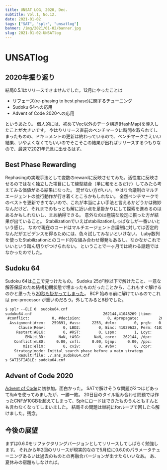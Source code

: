 ```yaml
---
title: UNSAT LOG, 2020, Dec.
subtitle: Vol.1, No.12.
date: 2021-01-02
tags: ["SAT", "splr", "unsatlog"]
banner: /img/2021/01-02/banner.jpg
slug: 2021-01-02-UNSATlog
---
```

# UNSATlog

## 2020年振り返り

結局0.5.1はリリースできませんでした。12月にやったことは

- リフェーズ(re-phasing to best phase)に関するチューニング
- Sudoku 64への応用
- Advent of Code 2020への応用

というあたり。
個人的には、初めてVec以外のデータ構造(HashMap)を導入したことが大きいです。
やはりリリース直前のベンチマークに時間を取られてしまったものの、ドキュメントの更新は終わっているので、ベンチマークさえいい結果、いやよくなくてもいいのでそこそこの結果が出ればリリースするつもりなので、最速で2021年元旦に出せるはず。

## Best Phase Rewarding

Rephasingの実現手法として変数のrewardに反映させてみた。活性度に反映させるのではなく独立した項目にして線型結合（単に和をとるだけ）してみたら考えてみる価値がある結果になった。
混ぜない方がいい。やはり合議制のマルチエージェントの並行動作が行き着くところかもしれない。
全然ベンチマークでのベストを更新できてないので、これが本当によい手法と言えるかどうかは微妙なんだけど、それまでのもっとも解に近い点を足掛かりにして探索を進めるのはあるかもしれないし、まあ納得できる。
意外なのは極端な設定に振った方が結果が出ていること。
Stabilizationでいえばstabilizationしっぱなしが一番いいという感じ。
なので現在のコードはマルチエージェント合議制に対しては否定的なんだがエビデンスを得るためには、色々試してみないといけない。
Luby数列を使ったStabilizationとのコード的な組み合わせ爆発もあるし、なかなかこれでいいという踏ん切りがつけられない。
ということで一ヶ月では終わる話題ではなかったのでした。

## Sudoku 64

Sudoku 64は[ここ](http://www.sudoku-download.net/sudoku_64x64.php)で見つけたもの。
Sudoku 25が1秒以下で解けたこと、一意な解答保証のため結構初期状態で埋まったものだったことから、これもすぐ解けるのかと思ったら[20秒も掛かってしまった](2020/sudoku64/)。
BCP 始める前に解けているのでこれは pre-processor が重いのだろう。外してみると8秒でした。

```txt
$ splr --ELI 0  sudoku64.cnf
sudoku64.cnf                                262144,41048269 |time:     8.31
 #conflict:          0, #decision:            0, #propagate:         262144 
  Assignment|#rem:   259891, #ass:     2253, #elm:        0, prg%:   0.8595 
      Clause|Remv:        0, LBD2:        0, Binc: 41029632, Perm: 41037005 
     Restart|#BLK:        0, #RST:        0, Lspn:        1, Lcyc:        0 
         EMA|tLBD:      NaN, tASG:      NaN, core:   262144, /dpc:      NaN 
    Conflict|eLBD:     0.00, cnfl:     0.00, bjmp:     0.00, /ppc:      inf 
        misc|elim:        0, cviv:        0, #vbv:        0, /cpr:      NaN 
    Strategy|mode: Initial search phase before a main strategy
      Result|file: ./.ans_sudoku64.cnf
s SATISFIABLE: sudoku64.cnf
```

## Advent of Code 2020

[Advent of Code](https://adventofcode.com/)に初参加。面白かった。
SATで解けそうな問題が2つほどあってSplrを使ってみましたが、一勝一敗。
20日目のタイル組み合わせ問題では作ったCNFが10GBを超えてしまって、Splrにロードはできたものうんともすんとも言わなくなってしまいました。
結局その問題は単純にforループで回したら解けました。残念。

## 今後の展望

まずは0.6.0をリファクタリングバージョンとしてリリースしてしばらく勉強します。
それから年2回のリリースが現実的なので5月位に0.6.0のパラメータチューニングあるいは過去のものとの再融合バージョンが出せたらいいなあ。
あ、夏休みの宿題もしなければ。
